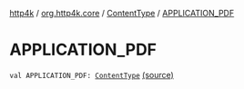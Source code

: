 [http4k](../../index.md) / [org.http4k.core](../index.md) / [ContentType](index.md) / [APPLICATION_PDF](./-a-p-p-l-i-c-a-t-i-o-n_-p-d-f.md)

# APPLICATION_PDF

`val APPLICATION_PDF: `[`ContentType`](index.md) [(source)](https://github.com/http4k/http4k/blob/master/http4k-core/src/main/kotlin/org/http4k/core/ContentType.kt#L26)